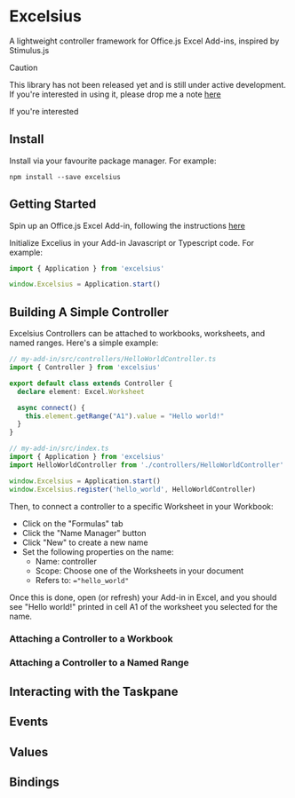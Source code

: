 # Excelsius
A lightweight controller framework for Office.js Excel Add-ins, inspired by Stimulus.js

> [!CAUTION]
> This library has not been released yet and is still under active development.
> If you're interested in using it, please drop me a note [here](https://github.com/demsullivan/excelsius/issues/1)

If you're interested
## Install

Install via your favourite package manager. For example:

```
npm install --save excelsius
```

## Getting Started

Spin up an Office.js Excel Add-in, following the instructions [here](https://learn.microsoft.com/en-us/office/dev/add-ins/quickstarts/excel-quickstart-jquery?tabs=yeomangenerator)

Initialize Excelius in your Add-in Javascript or Typescript code. For example:

```typescript
import { Application } from 'excelsius'

window.Excelsius = Application.start()
```

## Building A Simple Controller

Excelsius Controllers can be attached to workbooks, worksheets, and named ranges. Here's a simple example:

```typescript
// my-add-in/src/controllers/HelloWorldController.ts
import { Controller } from 'excelsius'

export default class extends Controller {
  declare element: Excel.Worksheet

  async connect() {
    this.element.getRange("A1").value = "Hello world!"
  }
}

// my-add-in/src/index.ts
import { Application } from 'excelsius'
import HelloWorldController from './controllers/HelloWorldController'

window.Excelsius = Application.start()
window.Excelsius.register('hello_world', HelloWorldController)
```

Then, to connect a controller to a specific Worksheet in your Workbook:

- Click on the "Formulas" tab
- Click the "Name Manager" button
- Click "New" to create a new name
- Set the following properties on the name:
  - Name: controller
  - Scope: Choose one of the Worksheets in your document
  - Refers to: `="hello_world"`

Once this is done, open (or refresh) your Add-in in Excel, and you should see "Hello world!" printed in cell A1 of the worksheet you selected for the name.

### Attaching a Controller to a Workbook

### Attaching a Controller to a Named Range

## Interacting with the Taskpane

## Events

## Values

## Bindings


